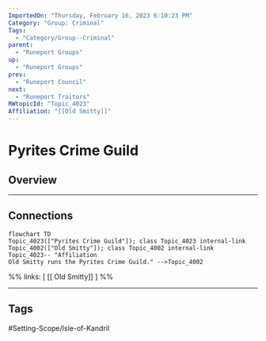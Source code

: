 ```yaml
---
ImportedOn: "Thursday, February 16, 2023 6:10:23 PM"
Category: "Group: Criminal"
Tags:
  - "Category/Group--Criminal"
parent:
  - "Runeport Groups"
up:
  - "Runeport Groups"
prev:
  - "Runeport Council"
next:
  - "Runeport Traitors"
RWtopicId: "Topic_4023"
Affiliation: "[[Old Smitty]]"
---
```

# Pyrites Crime Guild
## Overview
---
## Connections
```mermaid
flowchart TD
Topic_4023(["Pyrites Crime Guild"]); class Topic_4023 internal-link
Topic_4002(["Old Smitty"]); class Topic_4002 internal-link
Topic_4023-- "Affiliation
Old Smitty runs the Pyrites Crime Guild." -->Topic_4002
```
%%
links: [ [[ Old Smitty]] ]
%%


---
## Tags
#Setting-Scope/Isle-of-Kandril

